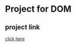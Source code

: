 # Project for DOM
## project link
[click here](https://stackblitz.com/edit/dom-project-chaiaurcode?file=index.html)